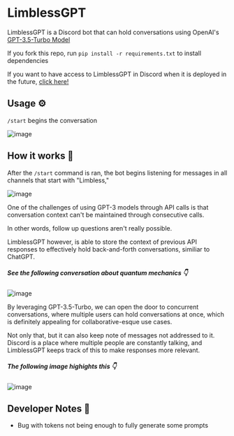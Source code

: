 # LimblessGPT
LimblessGPT is a Discord bot that can hold conversations using OpenAI's [GPT-3.5-Turbo Model](https://platform.openai.com/docs/guides/chat/introduction)

If you fork this repo, run `pip install -r requirements.txt` to install dependencies

If you want to have access to LimblessGPT in Discord when it is deployed in the future, [click here!](https://discord.com/api/oauth2/authorize?client_id=1084338217274322964&permissions=8&scope=bot)

## Usage ⚙️
`/start` begins the conversation

![image](https://user-images.githubusercontent.com/87991619/224593417-04f60b46-7c29-423d-b57d-48f43c24c586.png)

## How it works 🤔
After the `/start` command is ran, the bot begins listening for messages in all channels that start with "Limbless,"

![image](https://user-images.githubusercontent.com/87991619/224593917-c7c1ff96-7999-4699-a91a-d26b50a011e6.png)

One of the challenges of using GPT-3 models through API calls is that conversation context can't be maintained through consecutive calls.

In other words, follow up questions aren't really possible.

LimblessGPT however, is able to store the context of previous API responses to effectively hold back-and-forth conversations, similiar to ChatGPT.
##### See the following conversation about quantum mechanics 👇

![image](https://user-images.githubusercontent.com/87991619/224595079-6e77de26-65cd-4e2c-8f5c-5120e5d78f0b.png)

By leveraging GPT-3.5-Turbo, we can open the door to concurrent conversations, where multiple users can hold conversations at once, which is definitely appealing for collaborative-esque use cases.

Not only that, but it can also keep note of messages not addressed to it. Discord is a place where multiple people are constantly talking, and LimblessGPT keeps track of this to make responses more relevant.
##### The following image highights this 👇

![image](https://user-images.githubusercontent.com/87991619/225807331-898418eb-98ba-487c-9398-d3fa02a1d356.png)


## Developer Notes 📝
* Bug with tokens not being enough to fully generate some prompts
